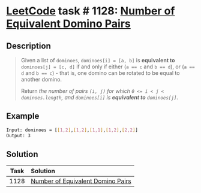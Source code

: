 # [LeetCode][leetcode] task # 1128: [Number of Equivalent Domino Pairs][task]

Description
-----------

> Given a list of `dominoes`, `dominoes[i] = [a, b]` is **equivalent to** `dominoes[j] = [c, d]`
> if and only if either (`a == c` and `b == d`), or (`a == d` and `b == c`) -
> that is, one domino can be rotated to be equal to another domino.
> 
> Return _the number of pairs `(i, j)` for which `0 <= i < j < dominoes.length`,
> and `dominoes[i]` is **equivalent to** `dominoes[j]`_.

Example
-------

```sh
Input: dominoes = [[1,2],[1,2],[1,1],[1,2],[2,2]]
Output: 3
```

Solution
--------

| Task | Solution                                      |
|:----:|:----------------------------------------------|
| 1128 | [Number of Equivalent Domino Pairs][solution] |


[leetcode]: <http://leetcode.com/>
[task]: <https://leetcode.com/problems/number-of-equivalent-domino-pairs/>
[solution]: <https://github.com/wellaxis/praxis-leetcode/blob/main/src/main/java/com/witalis/praxis/leetcode/task/h12/p1128/option/Practice.java>
